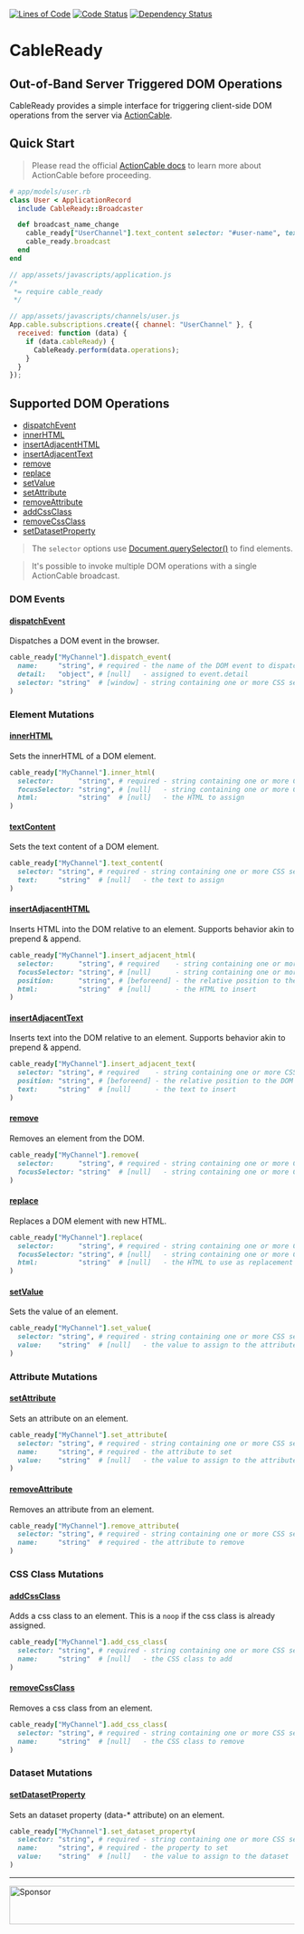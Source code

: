 [![Lines of Code](http://img.shields.io/badge/lines_of_code-114-brightgreen.svg?style=flat)](http://blog.codinghorror.com/the-best-code-is-no-code-at-all/)
[![Code Status](http://img.shields.io/codeclimate/github/hopsoft/cable_ready.svg?style=flat)](https://codeclimate.com/github/hopsoft/cable_ready)
[![Dependency Status](http://img.shields.io/gemnasium/hopsoft/cable_ready.svg?style=flat)](https://gemnasium.com/hopsoft/cable_ready)

# CableReady

## Out-of-Band Server Triggered DOM Operations

CableReady provides a simple interface for triggering client-side DOM operations
from the server via [ActionCable](http://guides.rubyonrails.org/action_cable_overview.html).

## Quick Start

> Please read the official [ActionCable docs](http://guides.rubyonrails.org/action_cable_overview.html) to learn more about ActionCable before proceeding.

```ruby
# app/models/user.rb
class User < ApplicationRecord
  include CableReady::Broadcaster

  def broadcast_name_change
    cable_ready["UserChannel"].text_content selector: "#user-name", text: name
    cable_ready.broadcast
  end
end
```

```javascript
// app/assets/javascripts/application.js
/*
 *= require cable_ready
 */
```

```javascript
// app/assets/javascripts/channels/user.js
App.cable.subscriptions.create({ channel: "UserChannel" }, {
  received: function (data) {
    if (data.cableReady) {
      CableReady.perform(data.operations);
    }
  }
});
```

## Supported DOM Operations

- [dispatchEvent](#dispatchevent)
- [innerHTML](#innerhtml)
- [insertAdjacentHTML](#insertAdjacentHTML)
- [insertAdjacentText](#insertadjacenttext)
- [remove](#remove)
- [replace](#replace)
- [setValue](#setvalue)
- [setAttribute](#setattribute)
- [removeAttribute](#removeattribute)
- [addCssClass](#addcssclass)
- [removeCssClass](#removecssclass)
- [setDatasetProperty](#setdatasetproperty)

> The `selector` options use [Document.querySelector()](https://developer.mozilla.org/en-US/docs/Web/API/Document/querySelector) to find elements.

> It's possible to invoke multiple DOM operations with a single ActionCable broadcast.

### DOM Events

#### [dispatchEvent](https://developer.mozilla.org/en-US/docs/Web/API/EventTarget/dispatchEvent)

Dispatches a DOM event in the browser.

```ruby
cable_ready["MyChannel"].dispatch_event(
  name:     "string", # required - the name of the DOM event to dispatch (can be custom)
  detail:   "object", # [null]   - assigned to event.detail
  selector: "string"  # [window] - string containing one or more CSS selectors separated by commas
)
```

### Element Mutations

#### [innerHTML](https://developer.mozilla.org/en-US/docs/Web/API/Element/innerHTML)

Sets the innerHTML of a DOM element.

```ruby
cable_ready["MyChannel"].inner_html(
  selector:      "string", # required - string containing one or more CSS selectors separated by commas
  focusSelector: "string", # [null]   - string containing one or more CSS selectors separated by commas
  html:          "string"  # [null]   - the HTML to assign
)
```

#### [textContent](https://developer.mozilla.org/en-US/docs/Web/API/Node/textContent)

Sets the text content of a DOM element.

```ruby
cable_ready["MyChannel"].text_content(
  selector: "string", # required - string containing one or more CSS selectors separated by commas
  text:     "string"  # [null]   - the text to assign
)
```

#### [insertAdjacentHTML](https://developer.mozilla.org/en-US/docs/Web/API/Element/insertAdjacentHTML)

Inserts HTML into the DOM relative to an element.
Supports behavior akin to prepend & append.

```ruby
cable_ready["MyChannel"].insert_adjacent_html(
  selector:      "string", # required    - string containing one or more CSS selectors separated by commas
  focusSelector: "string", # [null]      - string containing one or more CSS selectors separated by commas
  position:      "string", # [beforeend] - the relative position to the DOM element (beforebegin, afterbegin, beforeend, afterend)
  html:          "string"  # [null]      - the HTML to insert
)
```

#### [insertAdjacentText](https://developer.mozilla.org/en-US/docs/Web/API/Element/insertAdjacentText)

Inserts text into the DOM relative to an element.
Supports behavior akin to prepend & append.

```ruby
cable_ready["MyChannel"].insert_adjacent_text(
  selector: "string", # required    - string containing one or more CSS selectors separated by commas
  position: "string", # [beforeend] - the relative position to the DOM element (beforebegin, afterbegin, beforeend, afterend)
  text:     "string"  # [null]      - the text to insert
)
```

#### [remove](https://developer.mozilla.org/en-US/docs/Web/API/ChildNode/remove)

Removes an element from the DOM.

```ruby
cable_ready["MyChannel"].remove(
  selector:      "string", # required - string containing one or more CSS selectors separated by commas
  focusSelector: "string"  # [null]   - string containing one or more CSS selectors separated by commas
)
```

#### [replace](https://developer.mozilla.org/en-US/docs/Web/API/Node/replaceChild)

Replaces a DOM element with new HTML.

```ruby
cable_ready["MyChannel"].replace(
  selector:      "string", # required - string containing one or more CSS selectors separated by commas
  focusSelector: "string", # [null]   - string containing one or more CSS selectors separated by commas
  html:          "string"  # [null]   - the HTML to use as replacement
)
```

#### [setValue](https://developer.mozilla.org/en-US/docs/Web/API/HTMLInputElement)

Sets the value of an element.

```ruby
cable_ready["MyChannel"].set_value(
  selector: "string", # required - string containing one or more CSS selectors separated by commas
  value:    "string"  # [null]   - the value to assign to the attribute
)
```

### Attribute Mutations

#### [setAttribute](https://developer.mozilla.org/en-US/docs/Web/API/Element/setAttribute)

Sets an attribute on an element.

```ruby
cable_ready["MyChannel"].set_attribute(
  selector: "string", # required - string containing one or more CSS selectors separated by commas
  name:     "string", # required - the attribute to set
  value:    "string"  # [null]   - the value to assign to the attribute
)
```

#### [removeAttribute](https://developer.mozilla.org/en-US/docs/Web/API/Element/removeAttribute)

Removes an attribute from an element.

```ruby
cable_ready["MyChannel"].remove_attribute(
  selector: "string", # required - string containing one or more CSS selectors separated by commas
  name:     "string"  # required - the attribute to remove
)
```

### CSS Class Mutations

#### [addCssClass](https://developer.mozilla.org/en-US/docs/Web/API/Element/classList)

Adds a css class to an element.
This is a `noop` if the css class is already assigned.

```ruby
cable_ready["MyChannel"].add_css_class(
  selector: "string", # required - string containing one or more CSS selectors separated by commas
  name:     "string"  # [null]   - the CSS class to add
)

```
#### [removeCssClass](https://developer.mozilla.org/en-US/docs/Web/API/Element/classList)

Removes a css class from an element.

```ruby
cable_ready["MyChannel"].add_css_class(
  selector: "string", # required - string containing one or more CSS selectors separated by commas
  name:     "string"  # [null]   - the CSS class to remove
)
```

### Dataset Mutations

#### [setDatasetProperty](https://developer.mozilla.org/en-US/docs/Web/API/HTMLElement/dataset)

Sets an dataset property (data-* attribute) on an element.

```ruby
cable_ready["MyChannel"].set_dataset_property(
  selector: "string", # required - string containing one or more CSS selectors separated by commas
  name:     "string", # required - the property to set
  value:    "string"  # [null]   - the value to assign to the dataset
)
```

---

<a target='_blank' rel='nofollow' href='https://app.codesponsor.io/link/QMSjMHrtPhvfmCnk5Hbikhhr/hopsoft/cable_ready'>
  <img alt='Sponsor' width='888' height='68' src='https://app.codesponsor.io/embed/QMSjMHrtPhvfmCnk5Hbikhhr/hopsoft/cable_ready.svg' />
</a>

